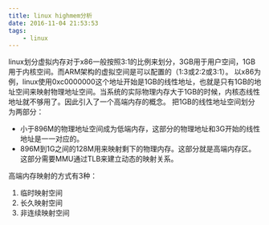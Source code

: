 ```yaml
---
title: linux highmem分析
date: 2016-11-04 21:53:53
tags:
	- linux
---
```

linux划分虚拟内存对于x86一般按照3:1的比例来划分，3GB用于用户空间，1GB用于内核空间。而ARM架构的虚拟空间是可以配置的（1:3或2:2或3:1）。
以x86为例，linux使用0xc0000000这个地址开始是1GB的线性地址，也就是只有1GB的地址空间来映射物理地址空间。当系统的实际物理内存大于1GB的时候，内核态线性地址就不够用了。因此引入了一个高端内存的概念。
把1GB的线性地址空间划分为两部分：
* 小于896M的物理地址空间成为低端内存，这部分的物理地址和3G开始的线性地址是一一对应的。
* 896M到1G之间的128M用来映射剩下的物理内存。这部分就是高端内存区。这部分需要MMU通过TLB来建立动态的映射关系。

高端内存映射的方式有3种：
1. 临时映射空间
2. 长久映射空间
3. 非连续映射空间

